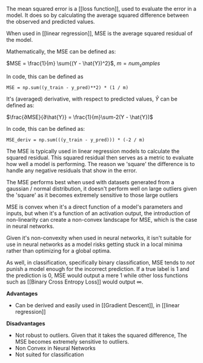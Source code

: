 The mean squared error is a [[loss function]], used to evaluate the error in a model. It does so by calculating the average squared difference between the observed and predicted values.

When used in [[linear regression]], MSE is the average squared residual of the model.

Mathematically, the MSE can be defined as:

$MSE = \frac{1}{m} \sum{(Y - \hat{Y})^2}$, $m = num_samples$

In code, this can be defined as

```
MSE = np.sum((y_train - y_pred)**2) * (1 / m)
```

It's (averaged) derivative, with respect to predicted values, $\hat{Y}$ can be defined as:

$\frac{∂MSE}{∂\hat{Y}} = \frac{1}{m}\sum-2(Y - \hat{Y})$

In code, this can be defined as:

```
MSE_deriv = np.sum(((y_train - y_pred))) * (-2 / m)
```

The MSE is typically used in linear regression models to calculate the squared residual. This squared residual then serves as a metric to evaluate how well a model is performing. The reason we 'square' the difference is to handle any negative residuals that show in the error.

The MSE performs best when used with datasets generated from a gaussian / normal distribution, it doesn't perform well on large outliers given the 'square' as it becomes extremely sensitive to those large outliers

MSE is convex when it's a direct function of a model's parameters and inputs, but when it's a function of an activation output, the introduction of non-linearity can create a non-convex landscape for MSE, which is the case in neural networks.

Given it's non-convexity when used in neural networks, it isn't suitable for use in neural networks as a model risks getting stuck in a local minima rather than optimizing for a global optima. 

As well, in classification, specifically binary classification, MSE tends to *not* punish a model enough for the incorrect prediction. If a true label is $1$ and the prediction is $0$, MSE would output a mere $1$ while other loss functions such as [[Binary Cross Entropy Loss]] would output $\infty$.

**Advantages**
- Can be derived and easily used in [[Gradient Descent]], in [[linear regression]]

**Disadvantages**
- Not robust to outliers. Given that it takes the squared difference, The MSE becomes extremely sensitive to outliers.
- Non Convex in Neural Networks
- Not suited for classification